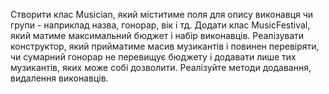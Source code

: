 Створити клас Musician, який міститиме поля для опису виконавця чи групи - наприклад назва, гонорар, вік і тд. Додати клас MusicFestival, який матиме максимальний бюджет і набір виконавців. Реалізувати конструктор, який прийматиме масив музикантів і повинен перевіряти, чи сумарний гонорар не перевищує бюджету і додавати лише тих музикантів, яких може собі дозволити. Реалізуйте методи додавання, видалення виконавців.
